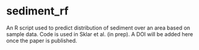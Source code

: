 # sediment_rf
An R script used to predict distribution of sediment over an area based on sample data. Code is used in Sklar et al. (in prep). A DOI will be added here once the paper is published.
